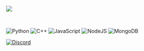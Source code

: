 ![](https://komarev.com/ghpvc/?username=atl1337&color=blue)

<div align="center">
  <a href="https://github.com/atl1337">
    <br>
  </a>
</div>

![Python](https://img.shields.io/badge/Python-3776AB?style=for-the-badge&logo=python&logoColor=white)
![C++](https://img.shields.io/badge/C++-00599C?style=for-the-badge&logo=c%2b%2b&logoColor=white)
![JavaScript](https://img.shields.io/badge/JavaScript-F7DF1E?style=for-the-badge&logo=javascript&logoColor=black)
![NodeJS](https://img.shields.io/badge/node.js-6DA55F?style=for-the-badge&logo=node.js&logoColor=white)
![MongoDB](https://img.shields.io/badge/MongoDB-%234ea94b.svg?style=for-the-badge&logo=mongodb&logoColor=white)

[![Discord](https://img.shields.io/badge/Discord-atll.-blue?style=for-the-badge&logo=discord)](https://discord.gg/)
